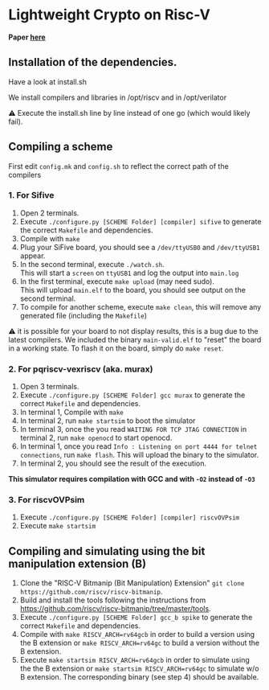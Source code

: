 # Lightweight Crypto on Risc-V

**Paper [here](https://github.com/AsmOptC-RiscV/Assembly-Optimized-C-RiscV/blob/master/paper.pdf)**

## Installation of the dependencies.

Have a look at install.sh

We install compilers and libraries in /opt/riscv and in /opt/verilator

:warning: Execute the install.sh line by line instead of one go (which would likely fail).

## Compiling a scheme

First edit `config.mk` and `config.sh` to reflect the correct path of the compilers

### 1. For Sifive

1. Open 2 terminals.
2. Execute `./configure.py [SCHEME Folder] [compiler] sifive` to generate the correct `Makefile` and dependencies.
3. Compile with `make`
4. Plug your SiFive board, you should see a `/dev/ttyUSB0` and `/dev/ttyUSB1` appear.
5. In the second terminal, execute `./watch.sh`.  
   This will start a `screen` on `ttyUSB1` and log the output into `main.log`
6. In the first terminal, execute `make upload` (may need sudo).  
   This will upload `main.elf` to the board, you should see output on the second terminal.
7. To compile for another scheme, execute `make clean`, this will remove any generated file (including the `Makefile`)

:warning: it is possible for your board to not display results, this is a bug due to the latest compilers.
We included the binary `main-valid.elf` to "reset" the board in a working state. To flash it on the board, simply do `make reset`.

### 2. For pqriscv-vexriscv (aka. murax)

1. Open 3 terminals.
2. Execute `./configure.py [SCHEME Folder] gcc murax` to generate the correct `Makefile` and dependencies.
3. In terminal 1, Compile with `make`
4. In terminal 2, run `make startsim` to boot the simulator
5. In terminal 3, once the you read `WAITING FOR TCP JTAG CONNECTION` in terminal 2, run `make openocd` to start openocd.
6. In terminal 1, once you read `Info : Listening on port 4444 for telnet connections`, run `make flash`. This will upload the binary to the simulator.
7. In terminal 2, you should see the result of the execution.

**This simulator requires compilation with GCC and with `-O2` instead of `-O3`**

### 3. For riscvOVPsim

1. Execute `./configure.py [SCHEME Folder] [compiler] riscvOVPsim`
2. Execute `make startsim`

## Compiling and simulating using the bit manipulation extension (B)

1. Clone the "RISC-V Bitmanip (Bit Manipulation) Extension" `git clone https://github.com/riscv/riscv-bitmanip`.
1. Build and install the tools following the instructions from https://github.com/riscv/riscv-bitmanip/tree/master/tools.
2. Execute `./configure.py [SCHEME Folder] gcc_b spike` to generate the correct `Makefile` and dependencies.
3. Compile with `make RISCV_ARCH=rv64gcb` in order to build a version using the B extension or `make RISCV_ARCH=rv64gc` to build a version without the B extension.
4. Execute `make startsim RISCV_ARCH=rv64gcb` in order to simulate using the the B extension or `make startsim RISCV_ARCH=rv64gc` to simulate w/o B extension.
    The corresponding binary (see step 4) should be available.
